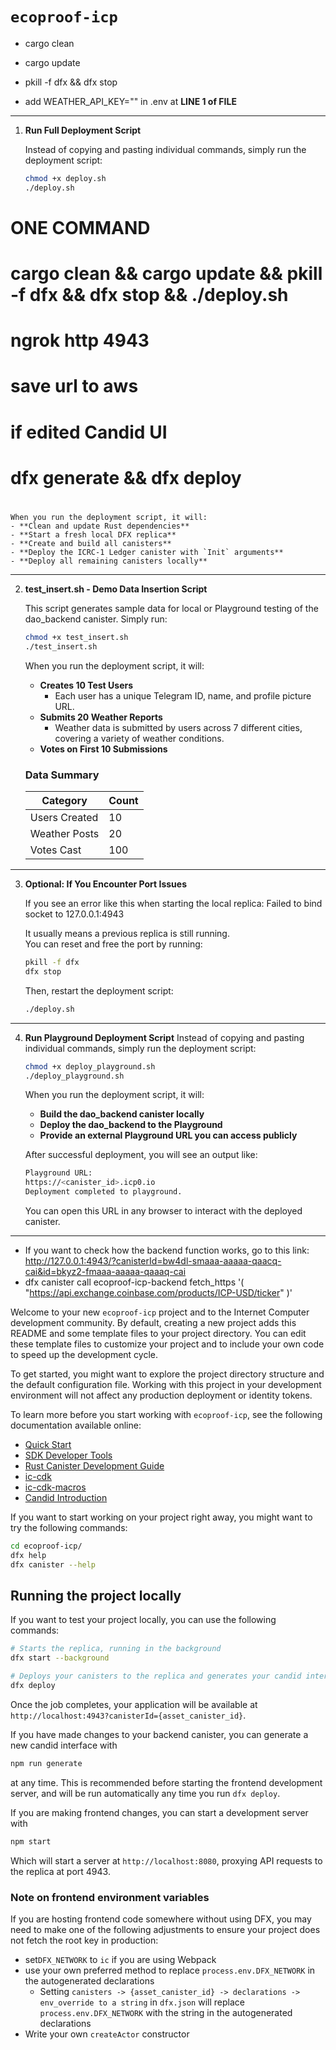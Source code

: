# `ecoproof-icp`

- cargo clean
- cargo update

- pkill -f dfx && dfx stop

- add WEATHER_API_KEY="<APIKEY>" in .env at **LINE 1 of FILE**

---
1. **Run Full Deployment Script**

   Instead of copying and pasting individual commands, simply run the deployment script:

   ```bash
   chmod +x deploy.sh
   ./deploy.sh
   ```
  # ONE COMMAND
  # cargo clean && cargo update && pkill -f dfx && dfx stop && ./deploy.sh
  # ngrok http 4943
  # save url to aws

  # if edited Candid UI
  # dfx generate && dfx deploy
  #

    When you run the deployment script, it will:
    - **Clean and update Rust dependencies**
    - **Start a fresh local DFX replica**
    - **Create and build all canisters**
    - **Deploy the ICRC-1 Ledger canister with `Init` arguments**
    - **Deploy all remaining canisters locally**
---
2. **test_insert.sh - Demo Data Insertion Script**

    This script generates sample data for local or Playground testing of the dao_backend canister. Simply run:

   ```bash
   chmod +x test_insert.sh
   ./test_insert.sh
   ```

    When you run the deployment script, it will:
    - **Creates 10 Test Users**
      - Each user has a unique Telegram ID, name, and profile picture URL.
    - **Submits 20 Weather Reports**
      - Weather data is submitted by users across 7 different cities, covering a variety of weather conditions.
    - **Votes on First 10 Submissions**

    ### Data Summary

   | Category        | Count |
   |----------------|-------|
   | Users Created   | 10    |
   | Weather Posts   | 20    |
   | Votes Cast      | 100   |
---
3. **Optional: If You Encounter Port Issues**

   If you see an error like this when starting the local replica: Failed to bind socket to 127.0.0.1:4943

    It usually means a previous replica is still running.  
    You can reset and free the port by running:

    ```bash
    pkill -f dfx
    dfx stop
    ```
    Then, restart the deployment script:

   ```bash
   ./deploy.sh
   ```
---
4. **Run Playground Deployment Script**
   Instead of copying and pasting individual commands, simply run the deployment script:

   ```bash
   chmod +x deploy_playground.sh
   ./deploy_playground.sh
   ```
    When you run the deployment script, it will:
    - **Build the dao_backend canister locally**
    - **Deploy the dao_backend to the Playground**
    - **Provide an external Playground URL you can access publicly**

   After successful deployment, you will see an output like:
   ```bash
   Playground URL:
   https://<canister_id>.icp0.io
   Deployment completed to playground.
   ```
   You can open this URL in any browser to interact with the deployed canister.

---
- If you want to check how the backend function works, go to this link: http://127.0.0.1:4943/?canisterId=bw4dl-smaaa-aaaaa-qaacq-cai&id=bkyz2-fmaaa-aaaaa-qaaaq-cai
- dfx canister call ecoproof-icp-backend fetch_https '( "https://api.exchange.coinbase.com/products/ICP-USD/ticker" )'

Welcome to your new `ecoproof-icp` project and to the Internet Computer development community. By default, creating a new project adds this README and some template files to your project directory. You can edit these template files to customize your project and to include your own code to speed up the development cycle.

To get started, you might want to explore the project directory structure and the default configuration file. Working with this project in your development environment will not affect any production deployment or identity tokens.

To learn more before you start working with `ecoproof-icp`, see the following documentation available online:

- [Quick Start](https://internetcomputer.org/docs/current/developer-docs/setup/deploy-locally)
- [SDK Developer Tools](https://internetcomputer.org/docs/current/developer-docs/setup/install)
- [Rust Canister Development Guide](https://internetcomputer.org/docs/current/developer-docs/backend/rust/)
- [ic-cdk](https://docs.rs/ic-cdk)
- [ic-cdk-macros](https://docs.rs/ic-cdk-macros)
- [Candid Introduction](https://internetcomputer.org/docs/current/developer-docs/backend/candid/)

If you want to start working on your project right away, you might want to try the following commands:

```bash
cd ecoproof-icp/
dfx help
dfx canister --help
```

## Running the project locally

If you want to test your project locally, you can use the following commands:

```bash
# Starts the replica, running in the background
dfx start --background

# Deploys your canisters to the replica and generates your candid interface
dfx deploy
```

Once the job completes, your application will be available at `http://localhost:4943?canisterId={asset_canister_id}`.

If you have made changes to your backend canister, you can generate a new candid interface with

```bash
npm run generate
```

at any time. This is recommended before starting the frontend development server, and will be run automatically any time you run `dfx deploy`.

If you are making frontend changes, you can start a development server with

```bash
npm start
```

Which will start a server at `http://localhost:8080`, proxying API requests to the replica at port 4943.

### Note on frontend environment variables

If you are hosting frontend code somewhere without using DFX, you may need to make one of the following adjustments to ensure your project does not fetch the root key in production:

- set`DFX_NETWORK` to `ic` if you are using Webpack
- use your own preferred method to replace `process.env.DFX_NETWORK` in the autogenerated declarations
  - Setting `canisters -> {asset_canister_id} -> declarations -> env_override to a string` in `dfx.json` will replace `process.env.DFX_NETWORK` with the string in the autogenerated declarations
- Write your own `createActor` constructor
